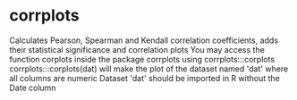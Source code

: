 # corrplots
Calculates Pearson, Spearman and Kendall correlation coefficients, adds their statistical significance and correlation plots
You may access the function corplots inside the package corrplots using corrplots:::corplots
corrplots:::corplots(dat) will make the plot of the dataset named 'dat' where all columns are numeric
Dataset 'dat' should be imported in R without the Date column
